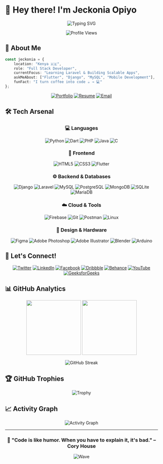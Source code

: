 # 👋 Hey there! I'm Jeckonia Opiyo

<div align="center">
  
  ![Typing SVG](https://readme-typing-svg.herokuapp.com?font=Fira+Code&weight=600&size=28&duration=3000&pause=1000&color=00D9FF&center=true&vCenter=true&multiline=true&width=600&height=100&lines=Full+Stack+Developer;Flutter+%7C+Django+%7C+Laravel;Building+Amazing+Digital+Experiences)
  
  <img src="https://komarev.com/ghpvc/?username=ochiengjeck&label=Profile%20views&color=00d9ff&style=for-the-badge" alt="Profile Views" />
  
</div>

## 🚀 About Me

```typescript
const jeckonia = {
    location: "Kenya 🇰🇪",
    role: "Full Stack Developer",
    currentFocus: "Learning Laravel & Building Scalable Apps",
    askMeAbout: ["Flutter", "Django", "MySQL", "Mobile Development"],
    funFact: "I turn coffee into code ☕ → 💻"
};
```

<div align="center">
  
  [![Portfolio](https://img.shields.io/badge/Portfolio-FF5722?style=for-the-badge&logo=google-chrome&logoColor=white)](https://jeckonia-opiyo-portfolio.vercel.app/)
  [![Resume](https://img.shields.io/badge/Resume-4285F4?style=for-the-badge&logo=google-drive&logoColor=white)](https://www.canva.com/design/DAGq4NxNcKE/BQndOkZjXlB3u0SYcEksmg/view?utm_content=DAGq4NxNcKE&utm_campaign=designshare&utm_medium=link2&utm_source=uniquelinks&utlId=hda3ac258de)
  [![Email](https://img.shields.io/badge/Email-D14836?style=for-the-badge&logo=gmail&logoColor=white)](mailto:ochiengjeck@gmail.com)
  
</div>

## 🛠️ Tech Arsenal

<div align="center">

### 💻 Languages
![Python](https://img.shields.io/badge/Python-3776AB?style=for-the-badge&logo=python&logoColor=white)
![Dart](https://img.shields.io/badge/Dart-0175C2?style=for-the-badge&logo=dart&logoColor=white)
![PHP](https://img.shields.io/badge/PHP-777BB4?style=for-the-badge&logo=php&logoColor=white)
![Java](https://img.shields.io/badge/Java-ED8B00?style=for-the-badge&logo=java&logoColor=white)
![C](https://img.shields.io/badge/C-00599C?style=for-the-badge&logo=c&logoColor=white)

### 🎨 Frontend
![HTML5](https://img.shields.io/badge/HTML5-E34F26?style=for-the-badge&logo=html5&logoColor=white)
![CSS3](https://img.shields.io/badge/CSS3-1572B6?style=for-the-badge&logo=css3&logoColor=white)
![Flutter](https://img.shields.io/badge/Flutter-02569B?style=for-the-badge&logo=flutter&logoColor=white)

### ⚙️ Backend & Databases
![Django](https://img.shields.io/badge/Django-092E20?style=for-the-badge&logo=django&logoColor=white)
![Laravel](https://img.shields.io/badge/Laravel-FF2D20?style=for-the-badge&logo=laravel&logoColor=white)
![MySQL](https://img.shields.io/badge/MySQL-4479A1?style=for-the-badge&logo=mysql&logoColor=white)
![PostgreSQL](https://img.shields.io/badge/PostgreSQL-336791?style=for-the-badge&logo=postgresql&logoColor=white)
![MongoDB](https://img.shields.io/badge/MongoDB-4EA94B?style=for-the-badge&logo=mongodb&logoColor=white)
![SQLite](https://img.shields.io/badge/SQLite-07405E?style=for-the-badge&logo=sqlite&logoColor=white)
![MariaDB](https://img.shields.io/badge/MariaDB-003545?style=for-the-badge&logo=mariadb&logoColor=white)

### ☁️ Cloud & Tools
![Firebase](https://img.shields.io/badge/Firebase-FFCA28?style=for-the-badge&logo=firebase&logoColor=black)
![Git](https://img.shields.io/badge/Git-F05032?style=for-the-badge&logo=git&logoColor=white)
![Postman](https://img.shields.io/badge/Postman-FF6C37?style=for-the-badge&logo=postman&logoColor=white)
![Linux](https://img.shields.io/badge/Linux-FCC624?style=for-the-badge&logo=linux&logoColor=black)

### 🎨 Design & Hardware
![Figma](https://img.shields.io/badge/Figma-F24E1E?style=for-the-badge&logo=figma&logoColor=white)
![Adobe Photoshop](https://img.shields.io/badge/Photoshop-31A8FF?style=for-the-badge&logo=adobe-photoshop&logoColor=white)
![Adobe Illustrator](https://img.shields.io/badge/Illustrator-FF9A00?style=for-the-badge&logo=adobe-illustrator&logoColor=white)
![Blender](https://img.shields.io/badge/Blender-F5792A?style=for-the-badge&logo=blender&logoColor=white)
![Arduino](https://img.shields.io/badge/Arduino-00979D?style=for-the-badge&logo=arduino&logoColor=white)

</div>

## 🤝 Let's Connect!

<div align="center">
  
  [![Twitter](https://img.shields.io/badge/Twitter-1DA1F2?style=for-the-badge&logo=twitter&logoColor=white)](https://twitter.com/jeckonia9)
  [![LinkedIn](https://img.shields.io/badge/LinkedIn-0077B5?style=for-the-badge&logo=linkedin&logoColor=white)](https://linkedin.com/in/jeckonia-opiyo-88833b254)
  [![Facebook](https://img.shields.io/badge/Facebook-1877F2?style=for-the-badge&logo=facebook&logoColor=white)](https://fb.com/jeckonia.ochieng.33)
  [![Dribbble](https://img.shields.io/badge/Dribbble-EA4C89?style=for-the-badge&logo=dribbble&logoColor=white)](https://dribbble.com/jeckonia%20opiyo)
  [![Behance](https://img.shields.io/badge/Behance-1769FF?style=for-the-badge&logo=behance&logoColor=white)](https://www.behance.net/jeckoniaochieng)
  [![YouTube](https://img.shields.io/badge/YouTube-FF0000?style=for-the-badge&logo=youtube&logoColor=white)](https://www.youtube.com/c/@jeckoniaochieng1379)
  [![GeeksforGeeks](https://img.shields.io/badge/GeeksforGeeks-298D46?style=for-the-badge&logo=geeksforgeeks&logoColor=white)](https://auth.geeksforgeeks.org/user/6x4ox9kmhvtxuq07yeq0x4ak6okz0by80qlglmpm)
  
</div>

## 📊 GitHub Analytics

<div align="center">
  
  <img height="180em" src="https://github-readme-stats.vercel.app/api?username=ochiengjeck&show_icons=true&theme=tokyonight&include_all_commits=true&count_private=true"/>
  <img height="180em" src="https://github-readme-stats.vercel.app/api/top-langs/?username=ochiengjeck&layout=compact&langs_count=8&theme=tokyonight"/>
  
</div>

<div align="center">
  
  ![GitHub Streak](https://github-readme-streak-stats.herokuapp.com/?user=ochiengjeck&theme=tokyonight)
  
</div>

## 🏆 GitHub Trophies

<div align="center">
  
  ![Trophy](https://github-profile-trophy.vercel.app/?username=ochiengjeck&theme=tokyonight&no-frame=true&row=1&column=6)
  
</div>

## 📈 Activity Graph

<div align="center">
  
  ![Activity Graph](https://github-readme-activity-graph.vercel.app/graph?username=ochiengjeck&theme=tokyo-night&bg_color=1a1b27&color=70a5fd&line=70a5fd&point=bf91f3&area=true&hide_border=true)
  
</div>

---

<div align="center">
  
  ### 🌟 "Code is like humor. When you have to explain it, it's bad." – Cory House
  
  ![Wave](https://raw.githubusercontent.com/mayhemantt/mayhemantt/Update/svg/Bottom.svg)
  
</div>
